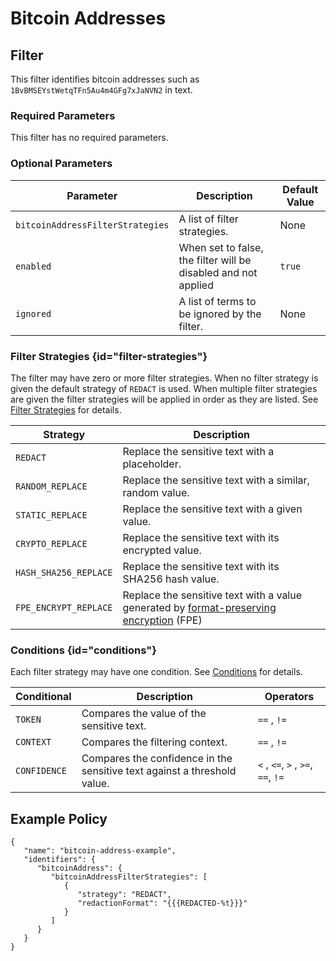 # Bitcoin Addresses

## Filter

This filter identifies bitcoin addresses such as `1BvBMSEYstWetqTFn5Au4m4GFg7xJaNVN2` in text.

### Required Parameters

This filter has no required parameters.

### Optional Parameters

| Parameter                        | Description                                                    | Default Value |
| -------------------------------- | -------------------------------------------------------------- | ------------- |
| `bitcoinAddressFilterStrategies` | A list of filter strategies.                                   | None          |
| `enabled`                        | When set to false, the filter will be disabled and not applied | `true`        |
| `ignored`                        | A list of terms to be ignored by the filter.                   | None          |

### Filter Strategies {id="filter-strategies"}

The filter may have zero or more filter strategies. When no filter strategy is given the default strategy of `REDACT` is used. When multiple filter strategies are given the filter strategies will be applied in order as they are listed. See [Filter Strategies](#filter-strategies) for details.

| Strategy              | Description                                                                                                         |
| --------------------- |---------------------------------------------------------------------------------------------------------------------|
| `REDACT`              | Replace the sensitive text with a placeholder.                                                                      |
| `RANDOM_REPLACE`      | Replace the sensitive text with a similar, random value.                                                            |
| `STATIC_REPLACE`      | Replace the sensitive text with a given value.                                                                      |
| `CRYPTO_REPLACE`      | Replace the sensitive text with its encrypted value.                                                                |
| `HASH_SHA256_REPLACE` | Replace the sensitive text with its SHA256 hash value.                                                              |
| `FPE_ENCRYPT_REPLACE` | Replace the sensitive text with a value generated by [format-preserving encryption](filter-strategies.md#fpe) (FPE) |

### Conditions {id="conditions"}

Each filter strategy may have one condition. See [Conditions](#conditions) for details.

| Conditional  | Description                                                              | Operators                          |
| ------------ | ------------------------------------------------------------------------ | ---------------------------------- |
| `TOKEN`      | Compares the value of the sensitive text.                                | `==` , `!=`                        |
| `CONTEXT`    | Compares the filtering context.                                          | `==` , `!=`                        |
| `CONFIDENCE` | Compares the confidence in the sensitive text against a threshold value. | `<` , `<=`, `>` , `>=`, `==`, `!=` |

## Example Policy

```
{
   "name": "bitcoin-address-example",
   "identifiers": {
      "bitcoinAddress": {
         "bitcoinAddressFilterStrategies": [
            {
               "strategy": "REDACT",
               "redactionFormat": "{{{REDACTED-%t}}}"
            }
         ]
      }
   }
}
```
